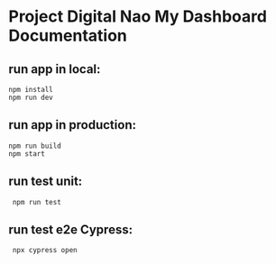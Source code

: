 # Project Digital Nao My Dashboard Documentation

## run app in local:

```
npm install
npm run dev
```

## run app in production:

```
npm run build
npm start
```

## run test unit:

```
 npm run test
```

## run test e2e Cypress:

```
 npx cypress open
```
